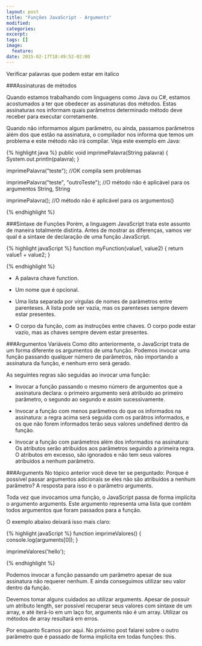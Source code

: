 ```yaml
---
layout: post
title: "Funções JavaScript - Arguments"
modified:
categories: 
excerpt:
tags: []
image:
  feature:
date: 2015-02-17T18:49:52-02:00
---
```


Verificar palavras que podem estar em italico

###Assinaturas de métodos

Quando estamos trabalhando com linguagens como Java ou C#, estamos acostumados a ter que obedecer as assinaturas dos métodos. Estas assinaturas nos informam quais parâmetros determinado método deve receber para executar corretamente.

Quando não informamos algum parâmetro, ou ainda, passamos parâmetros além dos que estão na assinatura, o compilador nos informa que temos um problema e este método não irá compilar. Veja este exemplo em Java:

{% highlight java %}
public void imprimePalavra(String palavra) {
  System.out.println(palavra);
}

imprimePalavra("teste"); //OK compila sem problemas

imprimePalavra("teste", "outroTeste"); //O método não é aplicável para os argumentos String, String

imprimePalavra(); //O método não é aplicável para os argumentos()

{% endhighlight %}

###Sintaxe de Funções
Porém, a linguagem JavaScript trata este assunto de maneira totalmente distinta. Antes de mostrar as diferenças, vamos ver qual é a sintaxe de declaração de uma função JavaScript.

{% highlight javaScript %}
function myFunction(value1, value2) {
  return value1 + value2;
}

{% endhighlight %}

- A palavra chave function.

- Um nome que é opcional.

- Uma lista separada por vírgulas de nomes de parâmetros entre parenteses. A lista pode ser vazia, mas os parenteses sempre devem estar presentes.

- O corpo da função, com as instruções entre chaves. O corpo pode estar vazio, mas as chaves sempre devem estar presentes.

###Argumentos Variáveis
Como dito anteriormente, o JavaScript trata de um forma diferente os argumentos de uma função. Podemos invocar uma função passando qualquer número de parâmetros, não importando a assinatura da função, e nenhum erro será gerado.

As seguintes regras são seguidas ao invocar uma função:

- Invocar a função passando o mesmo número de argumentos que a assinatura declara: o primeiro argumento será atribuido ao primeiro parâmetro, o segundo ao segundo e assim sucessivamente.

- Invocar a função com menos parâmetros do que os informados na assinatura: a regra acima será seguida com os parâtros informados, e os que não forem informados terão seus valores undefined dentro da função.

- Invocar a função com parâmetros além dos informados na assinatura: Os atributos serão atribuidos aos parâmetros seguindo a primeira regra. O atributos em excesso, são ignorados e não tem seus valores atribuídos a nenhum parâmetro.

###Arguments
No tópico anterior você deve ter se perguntado: Porque é possível passar argumentos adicionais se eles não são atribuídos a nenhum parâmetro? A resposta para isso é o parâmetro arguments.

Toda vez que invocamos uma função, o JavaScript passa de forma implícita o argumento arguments. Este argumento representa uma lista que contém todos argumentos que foram passados para a função.

O exemplo abaixo deixará isso mais claro:

{% highlight javaScript %}
function imprimeValores() {
  console.log(arguments[0]);
}

imprimeValores('hello');

{% endhighlight %}

Podemos invocar a função passando um parâmetro apesar de sua assinatura não requerer nenhum. E ainda conseguimos utilizar seu valor dentro da função.

Devemos tomar alguns cuidados ao utilizar arguments. Apesar de possuir um atributo length, ser possível recuperar seus valores com sintaxe de um array, e até iterá-lo em um laço for, arguments não é um array. Utilizar os métodos de array resultará em erros.

Por enquanto ficamos por aqui. No próximo post falarei sobre o outro parâmetro que é passado de forma implícita em todas funções: this. 